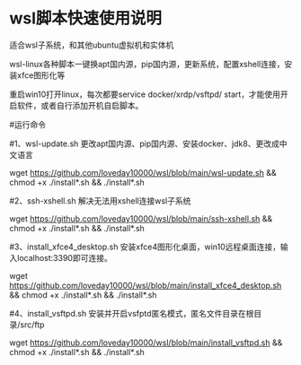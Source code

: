 # wsl脚本快速使用说明

适合wsl子系统，和其他ubuntu虚拟机和实体机

wsl-linux各种脚本一键换apt国内源，pip国内源，更新系统，配置xshell连接，安装xfce图形化等

重启win10打开linux，每次都要service docker/xrdp/vsftpd/ start，才能使用开启软件，或者自行添加开机自启脚本。

#运行命令


#1、wsl-update.sh 更改apt国内源、pip国内源、安装docker、jdk8、更改成中文语言
 
wget https://github.com/loveday10000/wsl/blob/main/wsl-update.sh && chmod +x ./install*.sh && ./install*.sh

#2、ssh-xshell.sh 解决无法用xshell连接wsl子系统

wget https://github.com/loveday10000/wsl/blob/main/ssh-xshell.sh && chmod +x ./install*.sh && ./install*.sh

#3、install_xfce4_desktop.sh 安装xfce4图形化桌面，win10远程桌面连接，输入localhost:3390即可连接。

wget https://github.com/loveday10000/wsl/blob/main/install_xfce4_desktop.sh && chmod +x ./install*.sh && ./install*.sh 

#4、install_vsftpd.sh 安装并开启vsfptd匿名模式，匿名文件目录在根目录/src/ftp

wget https://github.com/loveday10000/wsl/blob/main/install_vsftpd.sh && chmod +x ./install*.sh && ./install*.sh
